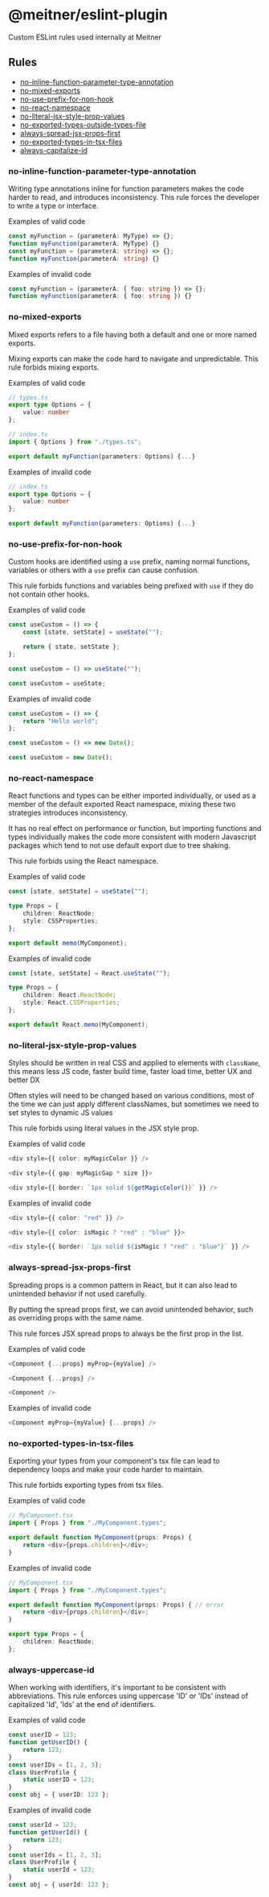# @meitner/eslint-plugin

Custom ESLint rules used internally at Meitner

## Rules

-   [no-inline-function-parameter-type-annotation](#no-inline-function-parameter-type-annotation)
-   [no-mixed-exports](#no-mixed-exports)
-   [no-use-prefix-for-non-hook](#no-use-prefix-for-non-hook)
-   [no-react-namespace](#no-react-namespace)
-   [no-literal-jsx-style-prop-values](#no-literal-jsx-style-prop-values)
-   [no-exported-types-outside-types-file](#no-exported-types-outside-types-file)
-   [always-spread-jsx-props-first](#always-spread-jsx-props-first)
-   [no-exported-types-in-tsx-files](#no-exported-types-in-tsx-files)
-   [always-capitalize-id](#always-capitalize-id)

### no-inline-function-parameter-type-annotation

Writing type annotations inline for function parameters makes the code harder to read, and introduces inconsistency. This rule forces the developer to write a type or interface.

Examples of valid code

```ts
const myFunction = (parameterA: MyType) => {};
function myFunction(parameterA: MyType) {}
const myFunction = (parameterA: string) => {};
function myFunction(parameterA: string) {}
```

Examples of invalid code

```ts
const myFunction = (parameterA: { foo: string }) => {};
function myFunction(parameterA: { foo: string }) {}
```

### no-mixed-exports

Mixed exports refers to a file having both a default and one or more named exports.

Mixing exports can make the code hard to navigate and unpredictable. This rule forbids mixing exports.

Examples of valid code

```ts
// types.ts
export type Options = {
    value: number
};

// index.ts
import { Options } from "./types.ts";

export default myFunction(parameters: Options) {...}
```

Examples of invalid code

```ts
// index.ts
export type Options = {
    value: number
};

export default myFunction(parameters: Options) {...}
```

### no-use-prefix-for-non-hook

Custom hooks are identified using a `use` prefix, naming normal functions, variables or others with a `use` prefix can cause confusion.

This rule forbids functions and variables being prefixed with `use` if they do not contain other hooks.

Examples of valid code

```ts
const useCustom = () => {
    const [state, setState] = useState("");

    return { state, setState };
};

const useCustom = () => useState("");

const useCustom = useState;
```

Examples of invalid code

```ts
const useCustom = () => {
    return "Hello world";
};

const useCustom = () => new Date();

const useCustom = new Date();
```

### no-react-namespace

React functions and types can be either imported individually, or used as a member of the default exported React namespace, mixing these two strategies introduces inconsistency.

It has no real effect on performance or function, but importing functions and types individually makes the code more consistent with modern Javascript packages which tend to not use default export due to tree shaking.

This rule forbids using the React namespace.

Examples of valid code

```ts
const [state, setState] = useState("");

type Props = {
    children: ReactNode;
    style: CSSProperties;
};

export default memo(MyComponent);
```

Examples of invalid code

```ts
const [state, setState] = React.useState("");

type Props = {
    children: React.ReactNode;
    style: React.CSSProperties;
};

export default React.memo(MyComponent);
```

### no-literal-jsx-style-prop-values

Styles should be written in real CSS and applied to elements with `className`, this means less JS code, faster build time, faster load time, better UX and better DX

Often styles will need to be changed based on various conditions, most of the time we can just apply different classNames, but sometimes we need to set styles to dynamic JS values

This rule forbids using literal values in the JSX style prop.

Examples of valid code

```ts
<div style={{ color: myMagicColor }} />

<div style={{ gap: myMagicGap * size }}>

<div style={{ border: `1px solid ${getMagicColor()}` }} />
```

Examples of invalid code

```ts
<div style={{ color: "red" }} />

<div style={{ color: isMagic ? "red" : "blue" }}>

<div style={{ border: `1px solid ${isMagic ? "red" : "blue"}` }} />
```

### always-spread-jsx-props-first

Spreading props is a common pattern in React, but it can also lead to unintended behavior if not used carefully.

By putting the spread props first, we can avoid unintended behavior, such as overriding props with the same name.

This rule forces JSX spread props to always be the first prop in the list.

Examples of valid code

```ts
<Component {...props} myProp={myValue} />

<Component {...props} />

<Component />
```

Examples of invalid code

```ts
<Component myProp={myValue} {...props} />
```

### no-exported-types-in-tsx-files

Exporting your types from your component's tsx file can lead to dependency loops and make your code harder to maintain.

This rule forbids exporting types from tsx files.

Examples of valid code

```ts
// MyComponent.tsx
import { Props } from "./MyComponent.types";

export default function MyComponent(props: Props) {
    return <div>{props.children}</div>;
}
```

Examples of invalid code

```ts
// MyComponent.tsx
import { Props } from "./MyComponent.types";

export default function MyComponent(props: Props) { // error
    return <div>{props.children}</div>;
}

export type Props = {
    children: ReactNode;
};
```

### always-uppercase-id

When working with identifiers, it's important to be consistent with abbreviations. This rule enforces using uppercase 'ID' or 'IDs' instead of capitalized 'Id', 'Ids' at the end of identifiers.

Examples of valid code

```ts
const userID = 123;
function getUserID() {
    return 123;
}
const userIDs = [1, 2, 3];
class UserProfile {
    static userID = 123;
}
const obj = { userID: 123 };
```

Examples of invalid code

```ts
const userId = 123;
function getUserId() {
    return 123;
}
const userIds = [1, 2, 3];
class UserProfile {
    static userId = 123;
}
const obj = { userId: 123 };
```
